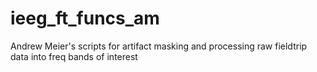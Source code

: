 # ieeg_ft_funcs_am
 Andrew Meier's scripts for artifact masking and processing raw fieldtrip data into freq bands of interest

